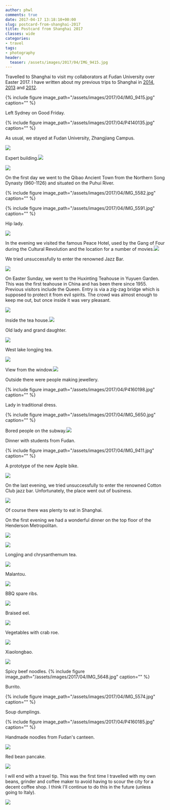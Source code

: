 ```yaml
---
author: phwl
comments: true
date: 2017-04-17 13:18:10+00:00
slug: postcard-from-shanghai-2017
title: Postcard from Shanghai 2017
classes: wide
categories:
- travel
tags:
- photography
header:
  teaser: /assets/images/2017/04/IMG_9415.jpg
---
```


Travelled to Shanghai to visit my collaborators at Fudan University over Easter 2017. I have written about my previous trips to Shanghai in [2014](http://phwl.org/2014/london-shanghai-and-hong-kong-2014/), [2013](http://phwl.org/2013/shanghai-april-2013/) and [2012](http://phwl.org/2012/postcard-from-shanghai/).

{% include figure image_path="/assets/images/2017/04/IMG_9415.jpg" caption="" %}

<!-- more -->

Left Sydney on Good Friday.

{% include figure image_path="/assets/images/2017/04/P4140135.jpg" caption="" %}

As usual, we stayed at Fudan University, Zhangjiang Campus.

![](/assets/images/2017/04/IMG_5653.jpg)

Expert building.![](/assets/images/2017/04/IMG_5571.jpg)

![](/assets/images/2017/04/P4150183.jpg)

On the first day we went to the Qibao Ancient Town from the Northern Song Dynasty (960-1126) and situated on the Puhui River.

{% include figure image_path="/assets/images/2017/04/IMG_5582.jpg" caption="" %}

{% include figure image_path="/assets/images/2017/04/IMG_5591.jpg" caption="" %}

Hip lady.

![](/assets/images/2017/04/P4150158.jpg)

In the evening we visited the famous Peace Hotel, used by the Gang of Four during the Cultural Revolution and the location for a number of movies.![](/assets/images/2017/04/P4150164.jpg)

We tried unsuccessfully to enter the renowned Jazz Bar.

![](/assets/images/2017/04/P4150171.jpg)

On Easter Sunday, we went to the Huxinting Teahouse in Yuyuen Garden. This was the first teahouse in China and has been there since 1955. Previous visitors include the Queen. Entry is via a zig-zag bridge which is supposed to protect it from evil spirits. The crowd was almost enough to keep me out, but once inside it was very pleasant.

![](/assets/images/2017/04/P4160188.jpg)

Inside the tea house.![](/assets/images/2017/04/P4160190.jpg)

Old lady and grand daughter.

![](/assets/images/2017/04/IMG_5641.jpg)

West lake longjing tea.

![](/assets/images/2017/04/IMG_5640.jpg)

View from the window.![](/assets/images/2017/04/P4160192.jpg)

Outside there were people making jewellery.

{% include figure image_path="/assets/images/2017/04/P4160198.jpg" caption="" %}

Lady in traditional dress.

{% include figure image_path="/assets/images/2017/04/IMG_5650.jpg" caption="" %}

Bored people on the subway.![](/assets/images/2017/04/IMG_5608.jpg)

Dinner with students from Fudan.

{% include figure image_path="/assets/images/2017/04/IMG_9411.jpg" caption="" %}

A prototype of the new Apple bike.

![](/assets/images/2017/04/IMG_5668.jpg)

On the last evening, we tried unsuccessfully to enter the renowned Cotton Club jazz bar. Unfortunately, the place went out of business.

![](/assets/images/2017/04/IMG_5672.jpg)

Of course there was plenty to eat in Shanghai.

On the first evening we had a wonderful dinner on the top floor of the Henderson Metropolitan.

![](/assets/images/2017/04/IMG_5651.jpg)

![](/assets/images/2017/04/IMG_5622.jpg)

Longjing and chrysanthemum tea.

![](/assets/images/2017/04/IMG_5612.jpg)

Malantou.

![](/assets/images/2017/04/IMG_5613.jpg)

BBQ spare ribs.

![](/assets/images/2017/04/IMG_5617.jpg)

Braised eel.

![](/assets/images/2017/04/IMG_5620.jpg)

Vegetables with crab roe.

![](/assets/images/2017/04/IMG_5618.jpg)

Xiaolongbao.

![](/assets/images/2017/04/IMG_5614.jpg)

Spicy beef noodles.
{% include figure image_path="/assets/images/2017/04/IMG_5648.jpg" caption="" %}

Burrito.

{% include figure image_path="/assets/images/2017/04/IMG_5574.jpg" caption="" %}

Soup dumplings.

{% include figure image_path="/assets/images/2017/04/P4160185.jpg" caption="" %}

Handmade noodles from Fudan's canteen.

![](/assets/images/2017/04/IMG_5655.jpg)

Red bean pancake.

![](/assets/images/2017/04/IMG_5669.jpg)

I will end with a travel tip. This was the first time I travelled with my own beans, grinder and coffee maker to avoid having to scour the city for a decent coffee shop. I think I'll continue to do this in the future (unless going to Italy).

![](/assets/images/2017/04/IMG_5631.jpg)
